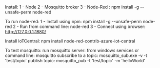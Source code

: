 

Install:
1 - Node
2 - Mosquitto broker
3 - Node-Red : npm install -g --unsafe-perm node-red


To run node-red:
1 - Install using npm: npm install -g --unsafe-perm node-red
2 - Run from command line: node-red
3 - Connect using browser: http://127.0.0.1:1880/

Install IoTCentral: npm install node-red-contrib-azure-iot-central


To test mosquitto:
run mosquitto server: from windows services or command line: mosquitto
subscribe to a topic: mosquitto_sub.exe -v -t 'test/topic'
publish topic: mosquitto_pub -t 'test/topic' -m 'helloWorld'
